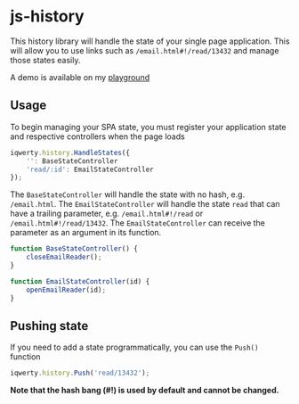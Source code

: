 # js-history

This history library will handle the state of your single page application. This will allow you to use links such as `/email.html#!/read/13432` and manage those states easily.

A demo is available on my [playground](https://www.michaelcheng.us/playground/lib-js/history/)

## Usage
To begin managing your SPA state, you must register your application state and respective controllers when the page loads

```javascript
iqwerty.history.HandleStates({
	'': BaseStateController
	'read/:id': EmailStateController
});
```

The `BaseStateController` will handle the state with no hash, e.g. `/email.html`. The `EmailStateController` will handle the state `read` that can have a trailing parameter, e.g. `/email.html#!/read` or `/email.html#!/read/13432`. The `EmailStateController` can receive the parameter as an argument in its function.

```javascript
function BaseStateController() {
	closeEmailReader();
}
```

```javascript
function EmailStateController(id) {
	openEmailReader(id);
}
```

## Pushing state
If you need to add a state programmatically, you can use the `Push()` function

```javascript
iqwerty.history.Push('read/13432');
```

**Note that the hash bang (#!) is used by default and cannot be changed.**
